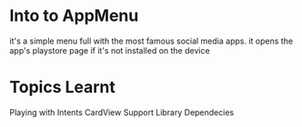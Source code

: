 # Into to AppMenu
it's a simple menu full with the most famous social media apps.
it opens the app's playstore page if it's not installed on the device

# Topics Learnt
 Playing with Intents
 CardView
 Support Library Dependecies
